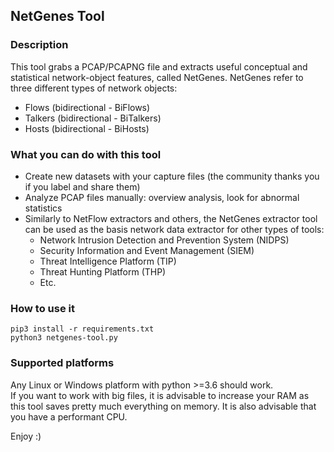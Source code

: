 ## NetGenes Tool
### Description
This tool grabs a PCAP/PCAPNG file and extracts useful conceptual and statistical network-object features, called NetGenes. NetGenes refer to three different types of network objects:
- Flows (bidirectional - BiFlows)
- Talkers (bidirectional - BiTalkers)
- Hosts (bidirectional - BiHosts)

### What you can do with this tool
- Create new datasets with your capture files (the community thanks you if you label and share them)
- Analyze PCAP files manually: overview analysis, look for abnormal statistics
- Similarly to NetFlow extractors and others, the NetGenes extractor tool can be used as the basis network data extractor for other types of tools:
  - Network Intrusion Detection and Prevention System (NIDPS)
  - Security Information and Event Management (SIEM)
  - Threat Intelligence Platform (TIP)
  - Threat Hunting Platform (THP)
  - Etc.

### How to use it
```pip3 install -r requirements.txt```  
```python3 netgenes-tool.py```  

### Supported platforms
Any Linux or Windows platform with python >=3.6 should work.  
If you want to work with big files, it is advisable to increase your RAM as this tool saves pretty much everything on memory. It is also advisable that you have a performant CPU.

Enjoy :)
